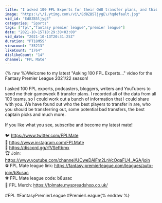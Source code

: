```yaml
---
title: "I asked 100 FPL Experts for their GW8 transfer plans, and this is what I found out... | FPL 2021\/22"
image: "https:\/\/i.ytimg.com\/vi\/Ed8ZB5ljygE\/hqdefault.jpg"
vid_id: "Ed8ZB5ljygE"
categories: "Sports"
tags: ["fpl","fantasy premier league","premier league"]
date: "2021-10-15T18:29:30+03:00"
vid_date: "2021-10-13T20:31:25Z"
duration: "PT18M5S"
viewcount: "35213"
likeCount: "1764"
dislikeCount: "14"
channel: "FPL Mate"
---
```

{% raw %}Welcome to my latest &quot;Asking 100 FPL Experts...&quot; video for the Fantasy Premier League 2021/22 season!<br /><br />I asked 100 FPL experts, podcasters, bloggers, writers and YouTubers to send me their gameweek 8 transfer plans. I recorded all of the data from all 100 teams, so I could work out a bunch of information that I could share with you. We have found out who the best players to transfer in are, who you should be transferring out, some potential bad transfers, the best captain picks and much more.<br /><br />If you like what you see, subscribe and become my latest mate!<br /><br />🐦 <a rel="nofollow" target="blank" href="https://www.twitter.com/FPLMate">https://www.twitter.com/FPLMate</a><br />📸 <a rel="nofollow" target="blank" href="https://www.instagram.com/FPLMate">https://www.instagram.com/FPLMate</a><br />👾 <a rel="nofollow" target="blank" href="https://discord.gg/rfVSeftbmx">https://discord.gg/rfVSeftbmx</a><br />🏆 Join: <a rel="nofollow" target="blank" href="https://www.youtube.com/channel/UCweDAlFm2LnVcOqaFU4_AGA/join">https://www.youtube.com/channel/UCweDAlFm2LnVcOqaFU4_AGA/join</a><br />️⚽️ FPL Mate league link: <a rel="nofollow" target="blank" href="https://fantasy.premierleague.com/leagues/auto-join/b8usac">https://fantasy.premierleague.com/leagues/auto-join/b8usac</a><br />️⚽️ FPL Mate league code: b8usac<br />👕 FPL Merch: <a rel="nofollow" target="blank" href="https://fplmate.myspreadshop.co.uk/">https://fplmate.myspreadshop.co.uk/</a><br /><br />#FPL #FantasyPremierLeague #PremierLeague{% endraw %}
